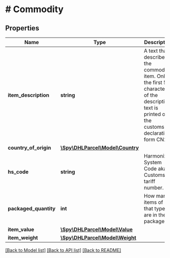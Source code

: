 # # Commodity

## Properties

Name | Type | Description | Notes
------------ | ------------- | ------------- | -------------
**item_description** | **string** | A text that describes the commodity item. Only the first 50 characters of the description text is printed on the customs declaration form CN23. |
**country_of_origin** | [**\Spy\DHLParcel\Model\Country**](Country.md) |  | [optional]
**hs_code** | **string** | Harmonized System Code aka Customs tariff number. | [optional]
**packaged_quantity** | **int** | How many items of that type are in the package |
**item_value** | [**\Spy\DHLParcel\Model\Value**](Value.md) |  |
**item_weight** | [**\Spy\DHLParcel\Model\Weight**](Weight.md) |  |

[[Back to Model list]](../../README.md#models) [[Back to API list]](../../README.md#endpoints) [[Back to README]](../../README.md)

